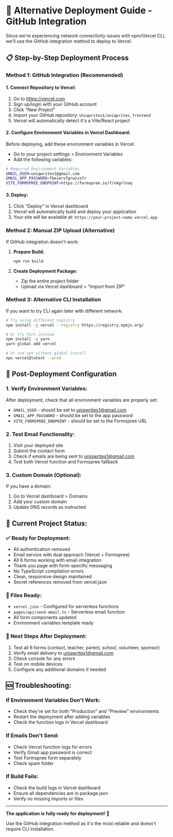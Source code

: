 # 🚀 Alternative Deployment Guide - GitHub Integration

Since we're experiencing network connectivity issues with npm/Vercel CLI, we'll use the GitHub integration method to deploy to Vercel.

## 📋 **Step-by-Step Deployment Process**

### **Method 1: GitHub Integration (Recommended)**

#### **1. Connect Repository to Vercel:**
1. Go to https://vercel.com
2. Sign up/login with your GitHub account
3. Click "New Project"
4. Import your GitHub repository: `Uniqwrites1/uniqwrites_frontend`
5. Vercel will automatically detect it's a Vite/React project

#### **2. Configure Environment Variables in Vercel Dashboard:**
Before deploying, add these environment variables in Vercel:
- Go to your project settings > Environment Variables
- Add the following variables:

```bash
# Required Environment Variables
GMAIL_USER=uniqwrites1@gmail.com
GMAIL_APP_PASSWORD=fbeiervfgrwzzsfr
VITE_FORMSPREE_ENDPOINT=https://formspree.io/f/xkgrlnaq
```

#### **3. Deploy:**
1. Click "Deploy" in Vercel dashboard
2. Vercel will automatically build and deploy your application
3. Your site will be available at: `https://your-project-name.vercel.app`

### **Method 2: Manual ZIP Upload (Alternative)**

If GitHub integration doesn't work:

1. **Prepare Build:**
   ```bash
   npm run build
   ```

2. **Create Deployment Package:**
   - Zip the entire project folder
   - Upload via Vercel dashboard > "Import from ZIP"

### **Method 3: Alternative CLI Installation**

If you want to try CLI again later with different network:

```bash
# Try using different registry
npm install -g vercel --registry https://registry.npmjs.org/

# Or try Yarn instead
npm install -g yarn
yarn global add vercel

# Or use npx without global install
npx vercel@latest --prod
```

## 🔧 **Post-Deployment Configuration**

### **1. Verify Environment Variables:**
After deployment, check that all environment variables are properly set:
- `GMAIL_USER` - should be set to uniqwrites1@gmail.com
- `GMAIL_APP_PASSWORD` - should be set to the app password
- `VITE_FORMSPREE_ENDPOINT` - should be set to the Formspree URL

### **2. Test Email Functionality:**
1. Visit your deployed site
2. Submit the contact form
3. Check if emails are being sent to uniqwrites1@gmail.com
4. Test both Vercel function and Formspree fallback

### **3. Custom Domain (Optional):**
If you have a domain:
1. Go to Vercel dashboard > Domains
2. Add your custom domain
3. Update DNS records as instructed

## 📝 **Current Project Status:**

### **✅ Ready for Deployment:**
- All authentication removed
- Email service with dual approach (Vercel + Formspree)
- All 6 forms working with email integration
- Thank you page with form-specific messaging
- No TypeScript compilation errors
- Clean, responsive design maintained
- Secret references removed from vercel.json

### **📁 Files Ready:**
- `vercel.json` - Configured for serverless functions
- `pages/api/send-email.ts` - Serverless email function
- All form components updated
- Environment variables template ready

### **🔄 Next Steps After Deployment:**
1. Test all 6 forms (contact, teacher, parent, school, volunteer, sponsor)
2. Verify email delivery to uniqwrites1@gmail.com
3. Check console for any errors
4. Test on mobile devices
5. Configure any additional domains if needed

## 🆘 **Troubleshooting:**

### **If Environment Variables Don't Work:**
- Check they're set for both "Production" and "Preview" environments
- Restart the deployment after adding variables
- Check the function logs in Vercel dashboard

### **If Emails Don't Send:**
- Check Vercel function logs for errors
- Verify Gmail app password is correct
- Test Formspree form separately
- Check spam folder

### **If Build Fails:**
- Check the build logs in Vercel dashboard
- Ensure all dependencies are in package.json
- Verify no missing imports or files

---

**The application is fully ready for deployment!** 🎉

Use the GitHub integration method as it's the most reliable and doesn't require CLI installation.
